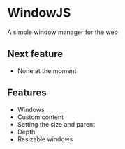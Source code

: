 # WindowJS
A simple window manager for the web
## Next feature
- None at the moment
## Features
- Windows
- Custom content
- Setting the size and parent
- Depth
- Resizable windows